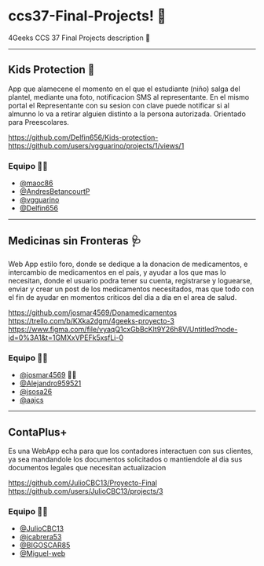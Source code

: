 # ccs37-Final-Projects! 🎉
4Geeks CCS 37 Final Projects description 📍

-----

## Kids Protection 📣
App que alamecene el momento en el que el estudiante (niño) salga del plantel, mediante una foto, notificacion SMS al representante. En el mismo portal el Representante con su sesion con clave puede notificar si al almunno lo va a retirar alguien distinto a la persona autorizada. Orientado para Preescolares.

https://github.com/Delfin656/Kids-protection-
https://github.com/users/vgguarino/projects/1/views/1

### Equipo 👯‍♂️
- [@maoc86](https://github.com/maoc86)
- [@AndresBetancourtP](https://github.com/AndresBetancourtP)
- [@vgguarino](https://github.com/vgguarino)
- [@Delfin656](https://github.com/Delfin656)

-----

## Medicinas sin Fronteras 🩺

Web App estilo foro, donde se dedique a la donacion de medicamentos, e intercambio de medicamentos en el pais, y ayudar a los que mas lo necesitan, donde el usuario podra tener su cuenta, registrarse y loguearse, enviar y crear un post de los medicamentos necesitados, mas que todo con el fin de ayudar en momentos criticos del dia a dia en el area de salud. 

https://github.com/josmar4569/Donamedicamentos
https://trello.com/b/KXka2dgm/4geeks-proyecto-3
https://www.figma.com/file/vyaqQ1cxGbBcKlt9Y26h8V/Untitled?node-id=0%3A1&t=1GMXxVPEFk5xsfLi-0

### Equipo 👯‍♂️
- [@josmar4569](https://github.com/josmar4569) 🐱‍👤
- [@Alejandro959521](https://github.com/Alejandro959521)
- [@jsosa26](https://github.com/jsosa26)
- [@aajcs](https://github.com/aajcs)

-----
## ContaPlus+

Es una WebApp echa para que los contadores interactuen con sus clientes, ya sea mandandole los documentos solicitados o mantiendole al dia sus documentos legales que necesitan actualizacion

https://github.com/JulioCBC13/Proyecto-Final
https://github.com/users/JulioCBC13/projects/3

### Equipo 👯‍♂️

- [@JulioCBC13](https://github.com/JulioCBC13)
- [@jcabrera53](https://github.com/jcabrera53)
- [@BIGOSCAR85](https://github.com/BIGOSCAR85)
- [@Miguel-web](https://github.com/Miguel-web)




